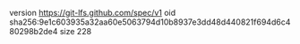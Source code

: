 version https://git-lfs.github.com/spec/v1
oid sha256:9e1c603935a32aa60e5063794d10b8937e3dd48d440821f694d6c480298b2de4
size 228
